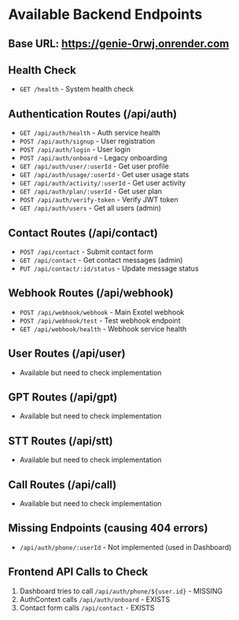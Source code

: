 # Available Backend Endpoints

## Base URL: https://genie-0rwj.onrender.com

## Health Check
- `GET /health` - System health check

## Authentication Routes (/api/auth)
- `GET /api/auth/health` - Auth service health
- `POST /api/auth/signup` - User registration
- `POST /api/auth/login` - User login
- `POST /api/auth/onboard` - Legacy onboarding
- `GET /api/auth/user/:userId` - Get user profile
- `GET /api/auth/usage/:userId` - Get user usage stats
- `GET /api/auth/activity/:userId` - Get user activity
- `GET /api/auth/plan/:userId` - Get user plan
- `POST /api/auth/verify-token` - Verify JWT token
- `GET /api/auth/users` - Get all users (admin)

## Contact Routes (/api/contact)
- `POST /api/contact` - Submit contact form
- `GET /api/contact` - Get contact messages (admin)
- `PUT /api/contact/:id/status` - Update message status

## Webhook Routes (/api/webhook)
- `POST /api/webhook/webhook` - Main Exotel webhook
- `POST /api/webhook/test` - Test webhook endpoint
- `GET /api/webhook/health` - Webhook service health

## User Routes (/api/user)
- Available but need to check implementation

## GPT Routes (/api/gpt)
- Available but need to check implementation

## STT Routes (/api/stt)
- Available but need to check implementation

## Call Routes (/api/call)
- Available but need to check implementation

## Missing Endpoints (causing 404 errors)
- `/api/auth/phone/:userId` - Not implemented (used in Dashboard)

## Frontend API Calls to Check
1. Dashboard tries to call `/api/auth/phone/${user.id}` - MISSING
2. AuthContext calls `/api/auth/onboard` - EXISTS
3. Contact form calls `/api/contact` - EXISTS